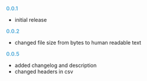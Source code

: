 
**<span style="color:#56adda">0.0.1</span>**
- initial release

**<span style="color:#56adda">0.0.2</span>**
- changed file size from bytes to human readable text

**<span style="color:#56adda">0.0.5</span>**
- added changelog and description
- changed headers in csv
